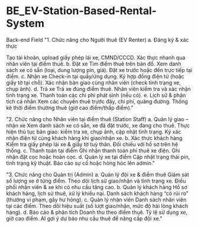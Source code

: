 # BE_EV-Station-Based-Rental-System
Back-end Field
"1. Chức năng cho Người thuê (EV Renter) a. Đăng ký & xác thực

Tạo tài khoản, upload giấy phép lái xe, CMND/CCCD.
Xác thực nhanh qua nhân viên tại điểm thuê. b. Đặt xe
Tìm điểm thuê trên bản đồ.
Xem danh sách xe có sẵn (loại, dung lượng pin, giá).
Đặt xe trước hoặc đến trực tiếp tại điểm. c. Nhận xe
Check-in tại quầy/ứng dụng.
Ký hợp đồng điện tử (hoặc giấy tờ tại chỗ).
Xác nhận bàn giao cùng nhân viên (check tình trạng xe, chụp ảnh). d. Trả xe
Trả xe đúng điểm thuê.
Nhân viên kiểm tra và xác nhận tình trạng xe.
Thanh toán các chi phí phát sinh (nếu có). e. Lịch sử & phân tích cá nhân
Xem các chuyến thuê trước đây, chi phí, quãng đường.
Thống kê thời điểm thường thuê (giờ cao điểm/thấp điểm)."

"2. Chức năng cho Nhân viên tại điểm thuê (Station Staff) a. Quản lý giao – nhận xe
Xem danh sách xe có sẵn, xe đã đặt trước, xe đang cho thuê.
Thực hiện thủ tục bàn giao: kiểm tra xe, chụp ảnh, cập nhật tình trạng.
Ký xác nhận điện tử cùng khách hàng khi giao/nhận xe. b. Xác thực khách hàng
Kiểm tra giấy phép lái xe & giấy tờ tuỳ thân.
Đối chiếu với hồ sơ trên hệ thống. c. Thanh toán tại điểm
Ghi nhận thanh toán phí thuê xe điện.
Ghi nhận đặt cọc hoặc hoàn cọc. d. Quản lý xe tại điểm
Cập nhật trạng thái pin, tình trạng kỹ thuật.
Báo cáo sự cố hoặc hỏng hóc lên admin."

"3. Chức năng cho Quản trị (Admin) a. Quản lý đội xe & điểm thuê
Giám sát số lượng xe ở từng điểm.
Theo dõi lịch sử giao/nhận và tình trạng xe.
Điều phối nhân viên & xe khi có nhu cầu tăng cao. b. Quản lý khách hàng
Hồ sơ khách hàng, lịch sử thuê, xử lý khiếu nại.
Danh sách khách hàng “có rủi ro” (thường vi phạm, gây hư hỏng). c. Quản lý nhân viên
Danh sách nhân viên tại các điểm.
Theo dõi hiệu suất (số lượt giao/nhận, mức độ hài lòng khách hàng). d. Báo cáo & phân tích
Doanh thu theo điểm thuê.
Tỷ lệ sử dụng xe, giờ cao điểm.
AI gợi ý dự báo nhu cầu thuê để nâng cấp đội xe."
